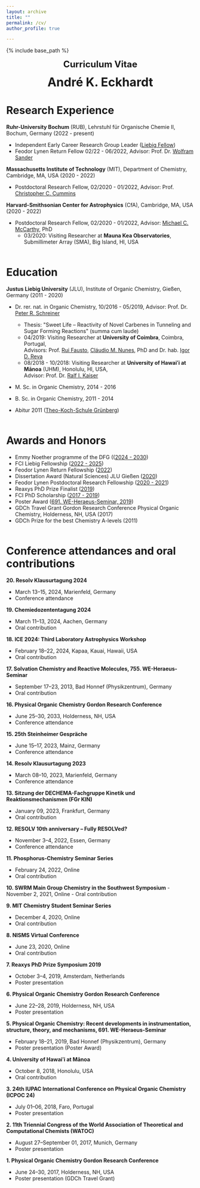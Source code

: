 ```yaml
---
layout: archive
title: ""
permalink: /cv/
author_profile: true

---
```


{% include base_path %}
<p align="center"> <font size="5"><b>Curriculum Vitae</b></font></p>
<p align="center"> <font size="6"><b>André K. Eckhardt</b></font></p>

Research Experience
======
<b>Ruhr-University Bochum</b> (RUB), Lehrstuhl für Organische Chemie II, Bochum, Germany (2022 - present)

* Independent Early Career Research Group Leader ([Liebig Fellow](https://www.vci.de/fonds/stipendien/liebig-stipendium/seiten.jsp))
* Feodor Lynen Return Fellow 02/22 - 06/2022, Advisor: Prof. Dr. [Wolfram Sander](https://www.ruhr-uni-bochum.de/oc2/index.html)

<b>Massachusetts Institute of Technology</b> (MIT), Department of Chemistry, Cambridge, MA, USA (2020 - 2022)

* Postdoctoral Research Fellow, 02/2020 - 01/2022, Advisor: Prof. [Christopher C. Cummins](https://ccclab.mit.edu/)

<b>Harvard-Smithsonian Center for Astrophysics</b> (CfA), Cambridge, MA, USA (2020 - 2022)

* Postdoctoral Research Fellow, 02/2020 - 01/2022, Advisor: [Michael C. McCarthy](https://www.cfa.harvard.edu/amp/mccarthygroup/index.html), PhD
	* 03/2020: Visiting Researcher at <b>Mauna Kea Observatories</b>, Submillimeter Array (SMA), Big Island, HI, USA<br/><br/>


Education
======
<b>Justus Liebig University</b> (JLU), Institute of Organic Chemistry, Gießen, Germany (2011 - 2020)

* Dr. rer. nat. in Organic Chemistry, 10/2016 - 05/2019, Advisor: Prof. Dr. [Peter R. Schreiner](https://www.uni-giessen.de/fbz/fb08/Inst/organische-chemie/agschreiner)
	* Thesis: "Sweet Life – Reactivity of Novel Carbenes in Tunneling and Sugar Forming Reactions" (summa cum laude)
	* 04/2019: Visiting Researcher at <b>University of Coimbra</b>, Coimbra, Portugal,<br/>
	Advisors: Prof. [Rui Fausto](http://www.qui.uc.pt/~rfausto/homepage/), [Cláudio M. Nunes](https://sites.google.com/view/cmnunes), PhD and Dr. hab. [Igor D. Reva](http://www.qui.uc.pt/~reva/)
	* 08/2018 - 10/2018: Visiting Researcher at <b>University of Hawaiʻi at Mānoa</b> (UHM), Honolulu, HI, USA,<br/>
	Advisor: Prof. Dr. [Ralf I. Kaiser](https://uhmreactiondynamics.org/)
* M. Sc. in Organic Chemistry, 2014 - 2016
* B. Sc. in Organic Chemistry, 2011 - 2014<br/>

* Abitur 2011 ([Theo-Koch-Schule Grünberg](https://www.theokoch.schule/))<br/><br/>


Awards and Honors
======
* Emmy Noether programme of the DFG (([2024 - 2030](https://www.dfg.de/en/research-funding/funding-opportunities/programmes/individual/emmy-noether))
* FCI Liebig Fellowship ([2022 - 2025](https://www.vci.de/fonds/stipendien/liebig-stipendium/seiten.jsp))
* Feodor Lynen Return Fellowship ([2022](https://www.humboldt-foundation.de/en/connect/explore-the-humboldt-network/singleview?tx_rsmavhsolr_solrview%5BpPersonId%5D=1209506&cHash=4dc63f656b61b2c6620402dc58491c1f))
* Dissertation Award (Natural Sciences) JLU Gießen ([2020](https://www.uni-giessen.de/ueber-uns/pressestelle/pm/digitaler-rueckblick-auf-das-ausnahmejahr-2020))
* Feodor Lynen Postdoctoral Research Fellowship ([2020 - 2021](https://www.humboldt-foundation.de/en/connect/explore-the-humboldt-network/singleview?tx_rsmavhsolr_solrview%5BpPersonId%5D=1209506&cHash=4dc63f656b61b2c6620402dc58491c1f))
* Reaxys PhD Prize Finalist ([2019](https://www.elsevier.com/solutions/reaxys/reaxys-phd-prize/2019-finalists))
* FCI PhD Scholarship ([2017 - 2019](https://www.vci.de/fonds/stipendien/kekule-stipendium/seiten.jsp))
* Poster Award ([691. WE-Heraeus-Seminar, 2019](https://www.we-heraeus-stiftung.de/veranstaltungen/seminare/2019/physical-organic-chemistry-recent-developments-in-instrumentation-structure-theory-and-mechanisms/))
* GDCh Travel Grant Gordon Research Conference Physical Organic Chemistry, Holderness, NH, USA (2017)
* GDCh Prize for the best Chemistry A-levels (2011)
<br/><br/>

Conference attendances and oral contributions
======
<b>20. Resolv Klausurtagung 2024</b>
   - March 13–15, 2024, Marienfeld, Germany
   - Conference attendance<br/>

<b>19. Chemiedozententagung 2024</b>
   - March 11–13, 2024, Aachen, Germany
   - Oral contribution<br/>

<b>18. ICE 2024: Third Laboratory Astrophysics Workshop</b>
   - February 18–22, 2024, Kapaa, Kauai, Hawaii, USA
   - Oral contribution<br/>

<b>17. Solvation Chemistry and Reactive Molecules, 755. WE-Heraeus-Seminar</b>
   - September 17–23, 2013, Bad Honnef (Physikzentrum), Germany
   - Oral contribution<br/>

<b>16. Physical Organic Chemistry Gordon Research Conference</b>
   - June 25–30, 2033, Holderness, NH, USA
   - Conference attendance<br/>

<b>15. 25th Steinheimer Gespräche</b>
   - June 15–17, 2023, Mainz, Germany
   - Conference attendance<br/>

<b>14. Resolv Klausurtagung 2023</b>
   - March 08–10, 2023, Marienfeld, Germany
   - Conference attendance<br/>

<b>13. Sitzung der DECHEMA-Fachgruppe Kinetik und Reaktionsmechanismen (FGr KIN)</b>
   - January 09, 2023, Frankfurt, Germany
   - Oral contribution<br/>

<b>12. RESOLV 10th anniversary – Fully RESOLVed?</b>
   - November 3–4, 2022, Essen, Germany
   - Conference attendance<br/>

<b>11. Phosphorus-Chemistry Seminar Series</b>
   - February 24, 2022, Online
   - Oral contribution<br/>

<b>10. SWRM Main Group Chemistry in the Southwest Symposium</b>
    - November 2, 2021, Online
    - Oral contribution<br/>

<b>9. MIT Chemistry Student Seminar Series</b>
   - December 4, 2020, Online
   - Oral contribution<br/>

<b>8. NISMS Virtual Conference</b>
   - June 23, 2020, Online
   - Oral contribution<br/>

<b>7. Reaxys PhD Prize Symposium 2019</b>
   - October 3–4, 2019, Amsterdam, Netherlands
   - Poster presentation<br/>

<b>6. Physical Organic Chemistry Gordon Research Conference</b>
   - June 22–28, 2019, Holderness, NH, USA
   - Poster presentation<br/>

<b>5. Physical Organic Chemistry: Recent developments in instrumentation, structure, theory, and mechanisms, 691. WE-Heraeus-Seminar</b>
   - February 18–21, 2019, Bad Honnef (Physikzentrum), Germany
   - Poster presentation (Poster Award)<br/>

<b>4. University of Hawaiʻi at Mānoa</b>
   - October 8, 2018, Honolulu, USA
   - Oral contribution<br/>

<b>3. 24th IUPAC International Conference on Physical Organic Chemistry (ICPOC 24)</b>
   - July 01–06, 2018, Faro, Portugal
   - Poster presentation<br/>

<b>2. 11th Triennial Congress of the World Association of Theoretical and Computational Chemists (WATOC)</b>
   - August 27–September 01, 2017, Munich, Germany
   - Poster presentation<br/>

<b>1. Physical Organic Chemistry Gordon Research Conference</b>
   - June 24–30, 2017, Holderness, NH, USA
   - Poster presentation (GDCh Travel Grant)

<br/>
<br/>





